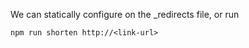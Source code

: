 We can statically configure on the _redirects file, or run

```
npm run shorten http://<link-url>
```